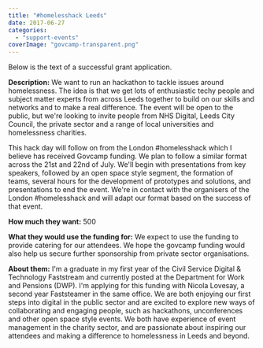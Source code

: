 ```yaml
---
title: "#homelesshack Leeds"
date: 2017-06-27
categories: 
  - "support-events"
coverImage: "govcamp-transparent.png"
---
```


Below is the text of a successful grant application.

**Description:** We want to run an hackathon to tackle issues around homelessness. The idea is that we get lots of enthusiastic techy people and subject matter experts from across Leeds together to build on our skills and networks and to make a real difference. The event will be open to the public, but we're looking to invite people from NHS Digital, Leeds City Council, the private sector and a range of local universities and homelessness charities.

This hack day will follow on from the London #homelesshack which I believe has received Govcamp funding. We plan to follow a similar format across the 21st and 22nd of July. We'll begin with presentations from key speakers, followed by an open space style segment, the formation of teams, several hours for the development of prototypes and solutions, and presentations to end the event. We're in contact with the organisers of the London #homelesshack and will adapt our format based on the success of that event.

**How much they want:** 500

**What they would use the funding for:** We expect to use the funding to provide catering for our attendees. We hope the govcamp funding would also help us secure further sponsorship from private sector organisations.

**About them:** I'm a graduate in my first year of the Civil Service Digital & Technology Faststream and currently posted at the Department for Work and Pensions (DWP). I'm applying for this funding with Nicola Lovesay, a second year Faststeamer in the same office. We are both enjoying our first steps into digital in the public sector and are excited to explore new ways of collaborating and engaging people, such as hackathons, unconferences and other open space style events. We both have experience of event management in the charity sector, and are passionate about inspiring our attendees and making a difference to homelessness in Leeds and beyond.
